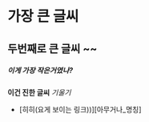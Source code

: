 # 가장 큰 글씨
## 두번째로 큰 글씨 ~~
##### 이게 가장 작은거였나?

**이건 진한 글씨**
*기울기*

- [히히(요게 보이는 링크))][아무거나_명칭]




[이무거나_명칭]: https://github.com/bluedog129/42_seoul/tree/master/ft_printf